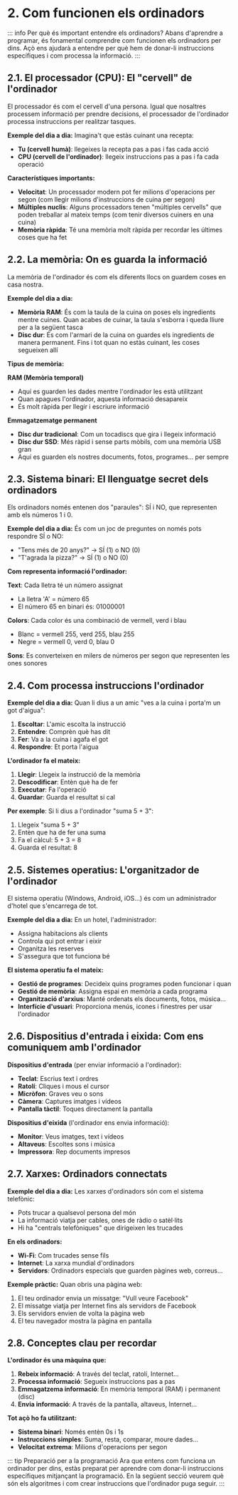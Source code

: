 # 2. Com funcionen els ordinadors

::: info Per què és important entendre els ordinadors?
Abans d'aprendre a programar, és fonamental comprendre com funcionen els ordinadors per dins. Açò ens ajudarà a entendre per què hem de donar-li instruccions específiques i com processa la informació.
:::

## 2.1. El processador (CPU): El "cervell" de l'ordinador

El processador és com el cervell d'una persona. Igual que nosaltres processem informació per prendre decisions, el processador de l'ordinador processa instruccions per realitzar tasques.

**Exemple del dia a dia:**
Imagina't que estàs cuinant una recepta:

- **Tu (cervell humà)**: llegeixes la recepta pas a pas i fas cada acció
- **CPU (cervell de l'ordinador)**: llegeix instruccions pas a pas i fa cada operació

**Característiques importants:**

- **Velocitat**: Un processador modern pot fer milions d'operacions per segon (com llegir milions d'instruccions de cuina per segon)
- **Múltiples nuclis**: Alguns processadors tenen "múltiples cervells" que poden treballar al mateix temps (com tenir diversos cuiners en una cuina)
- **Memòria ràpida**: Té una memòria molt ràpida per recordar les últimes coses que ha fet

## 2.2. La memòria: On es guarda la informació

La memòria de l'ordinador és com els diferents llocs on guardem coses en casa nostra.

**Exemple del dia a dia:**

- **Memòria RAM**: És com la taula de la cuina on poses els ingredients mentre cuines. Quan acabes de cuinar, la taula s'esborra i queda lliure per a la següent tasca
- **Disc dur**: És com l'armari de la cuina on guardes els ingredients de manera permanent. Fins i tot quan no estàs cuinant, les coses segueixen allí

**Tipus de memòria:**

**RAM (Memòria temporal)**

- Aquí es guarden les dades mentre l'ordinador les està utilitzant
- Quan apagues l'ordinador, aquesta informació desapareix
- És molt ràpida per llegir i escriure informació

**Emmagatzematge permanent**

- **Disc dur tradicional**: Com un tocadiscs que gira i llegeix informació
- **Disc dur SSD**: Més ràpid i sense parts mòbils, com una memòria USB gran
- Aquí es guarden els nostres documents, fotos, programes... per sempre

## 2.3. Sistema binari: El llenguatge secret dels ordinadors

Els ordinadors només entenen dos "paraules": SÍ i NO, que representen amb els números 1 i 0.

**Exemple del dia a dia:**
És com un joc de preguntes on només pots respondre SÍ o NO:

- "Tens més de 20 anys?" → SÍ (1) o NO (0)  
- "T'agrada la pizza?" → SÍ (1) o NO (0)

**Com representa informació l'ordinador:**

**Text**: Cada lletra té un número assignat

- La lletra 'A' = número 65
- El número 65 en binari és: 01000001

**Colors**: Cada color és una combinació de vermell, verd i blau

- Blanc = vermell 255, verd 255, blau 255
- Negre = vermell 0, verd 0, blau 0

**Sons**: Es converteixen en milers de números per segon que representen les ones sonores

## 2.4. Com processa instruccions l'ordinador

**Exemple del dia a dia:**
Quan li dius a un amic "ves a la cuina i porta'm un got d'aigua":

1. **Escoltar**: L'amic escolta la instrucció
2. **Entendre**: Comprèn què has dit
3. **Fer**: Va a la cuina i agafa el got
4. **Respondre**: Et porta l'aigua

**L'ordinador fa el mateix:**

1. **Llegir**: Llegeix la instrucció de la memòria
2. **Descodificar**: Entèn què ha de fer
3. **Executar**: Fa l'operació
4. **Guardar**: Guarda el resultat si cal

**Per exemple**: Si li dius a l'ordinador "suma 5 + 3":

1. Llegeix "suma 5 + 3"
2. Entèn que ha de fer una suma
3. Fa el càlcul: 5 + 3 = 8
4. Guarda el resultat: 8

## 2.5. Sistemes operatius: L'organitzador de l'ordinador

El sistema operatiu (Windows, Android, iOS...) és com un administrador d'hotel que s'encarrega de tot.

**Exemple del dia a dia:**
En un hotel, l'administrador:

- Assigna habitacions als clients
- Controla qui pot entrar i eixir
- Organitza les reserves
- S'assegura que tot funciona bé

**El sistema operatiu fa el mateix:**

- **Gestió de programes**: Decideix quins programes poden funcionar i quan
- **Gestió de memòria**: Assigna espai en memòria a cada programa
- **Organització d'arxius**: Manté ordenats els documents, fotos, música...
- **Interfície d'usuari**: Proporciona menús, icones i finestres per usar l'ordinador

## 2.6. Dispositius d'entrada i eixida: Com ens comuniquem amb l'ordinador

**Dispositius d'entrada** (per enviar informació a l'ordinador):

- **Teclat**: Escrius text i ordres
- **Ratolí**: Cliques i mous el cursor
- **Micròfon**: Graves veu o sons
- **Càmera**: Captures imatges i vídeos
- **Pantalla tàctil**: Toques directament la pantalla

**Dispositius d'eixida** (l'ordinador ens envia informació):

- **Monitor**: Veus imatges, text i vídeos
- **Altaveus**: Escoltes sons i música
- **Impressora**: Rep documents impresos

## 2.7. Xarxes: Ordinadors connectats

**Exemple del dia a dia:**
Les xarxes d'ordinadors són com el sistema telefònic:

- Pots trucar a qualsevol persona del món
- La informació viatja per cables, ones de ràdio o satèl·lits
- Hi ha "centrals telefòniques" que dirigeixen les trucades

**En els ordinadors:**

- **Wi-Fi**: Com trucades sense fils
- **Internet**: La xarxa mundial d'ordinadors
- **Servidors**: Ordinadors especials que guarden pàgines web, correus...

**Exemple pràctic:**
Quan obris una pàgina web:

1. El teu ordinador envia un missatge: "Vull veure Facebook"
2. El missatge viatja per Internet fins als servidors de Facebook
3. Els servidors envien de volta la pàgina web
4. El teu navegador mostra la pàgina en pantalla

## 2.8. Conceptes clau per recordar

**L'ordinador és una màquina que:**

1. **Rebeix informació**: A través del teclat, ratolí, Internet...
2. **Processa informació**: Segueix instruccions pas a pas
3. **Emmagatzema informació**: En memòria temporal (RAM) i permanent (disc)
4. **Envia informació**: A través de la pantalla, altaveus, Internet...

**Tot açò ho fa utilitzant:**

- **Sistema binari**: Només entèn 0s i 1s
- **Instruccions simples**: Suma, resta, comparar, moure dades...
- **Velocitat extrema**: Milions d'operacions per segon

::: tip Preparació per a la programació
Ara que entens com funciona un ordinador per dins, estàs preparat per aprendre com donar-li instruccions específiques mitjançant la programació. En la següent secció veurem què són els algoritmes i com crear instruccions que l'ordinador puga seguir.
:::
